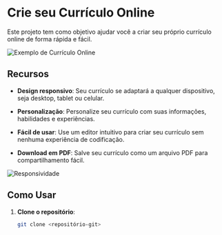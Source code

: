# Crie seu Currículo Online

Este projeto tem como objetivo ajudar você a criar seu próprio currículo online de forma rápida e fácil.

![Exemplo de Currículo Online](caminho/para/imagem/exemplo-curriculo.png)

## Recursos

- **Design responsivo**: Seu currículo se adaptará a qualquer dispositivo, seja desktop, tablet ou celular.
  
- **Personalização**: Personalize seu currículo com suas informações, habilidades e experiências.
  
- **Fácil de usar**: Use um editor intuitivo para criar seu currículo sem nenhuma experiência de codificação.
  
- **Download em PDF**: Salve seu currículo como um arquivo PDF para compartilhamento fácil.

![Responsividade](caminho/para/imagem/responsividade.png)

## Como Usar

1. **Clone o repositório**:
   ```bash
   git clone <repositório-git>

